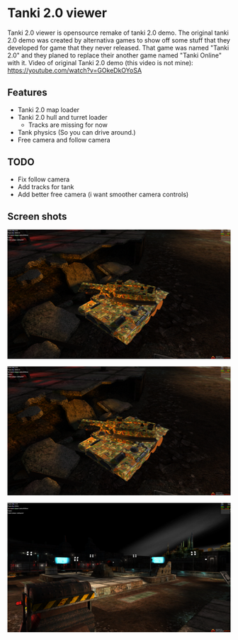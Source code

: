 # Tanki 2.0 viewer
Tanki 2.0 viewer is opensource remake of tanki 2.0 demo. The original tanki 2.0 demo was created by alternativa games to show off some stuff that they developed for game that they never released. That game was named "Tanki 2.0" and they planed to replace their another game named "Tanki Online" with it. Video of original Tanki 2.0 demo (this video is not mine): https://youtube.com/watch?v=GOkeDkOYoSA
## Features
* Tanki 2.0 map loader
* Tanki 2.0 hull and turret loader
	- Tracks are missing for now
* Tank physics (So you can drive around.)
* Free camera and follow camera
## TODO
* Fix follow camera
* Add tracks for tank
* Add better free camera (i want smoother camera controls)
## Screen shots
![Tank](/images/Tank2.png)

![Tank](/images/Tank2.png)

![Map](/images/Map.png)
